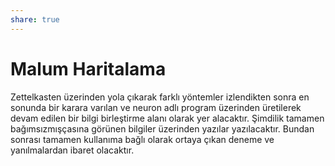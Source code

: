 ```yaml
---
share: true
---
```


# Malum Haritalama

Zettelkasten üzerinden yola çıkarak farklı yöntemler izlendikten sonra en sonunda bir karara varılan ve neuron adlı program üzerinden üretilerek devam edilen bir bilgi birleştirme alanı olarak yer alacaktır. Şimdilik tamamen bağımsızmışçasına görünen bilgiler üzerinden yazılar yazılacaktır. Bundan sonrası tamamen kullanıma bağlı olarak ortaya çıkan deneme ve yanılmalardan ibaret olacaktır. 